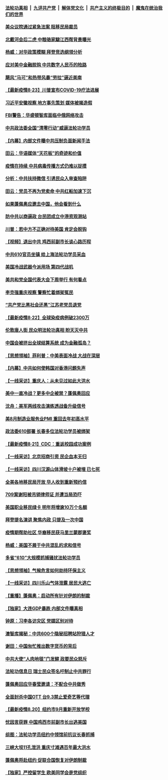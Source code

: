 ####  [法轮功真相](../../../../basic/blob/master/README.md?t=08241202) &nbsp;|&nbsp; [九评共产党](../../../../9ping.md/blob/master/README.md?t=08241202) &nbsp;|&nbsp; [解体党文化](../../../../jtdwh.md/blob/master/README.md?t=08241202)  &nbsp;|&nbsp; [共产主义的终极目的](../../../../gczydzjmd.md/blob/master/README.md?t=08241202) &nbsp;|&nbsp; [魔鬼在统治我们的世界](../../../../mgztzwmdsj.md/blob/master/README.md?t=08241202) 

#### [美众议院通过紧急法案 阻移民局裁员](../pages/nf4514/n12352273.md?t=08241202) 

#### [北戴河会后二虎 中粮骆家駹江西帮背景曝光](../pages/nf4514/n12352320.md?t=08241202) 

#### [杨威：对华政策模糊 拜登竞选纲领分析](../pages/nf4514/n12351924.md?t=08241202) 

#### [应对美中金融脱钩 中共数字人民币的险路](../pages/nf4514/n12350935.md?t=08241202) 

#### [飓风“马可”和热带风暴“劳拉”逼近美南](../pages/nf4514/n12351842.md?t=08241202) 

#### [【最新疫情8·23】川普宣布COVID-19疗法进展](../pages/nf4514/n12346962.md?t=08241202) 

#### [习近平安徽视察 地方事先策划 媒体被揭造假](../pages/nf4514/n12350776.md?t=08241202) 

#### [FBI警告：华盛顿智库面临中俄网络攻击](../pages/nf4514/n12351494.md?t=08241202) 

#### [中共政法委全国“清零行动”威逼法轮功学员](../pages/nf4514/n12350055.md?t=08241202) 

#### [【内幕】内部文件曝中共压制负面新闻手法](../pages/nf4514/n12341252.md?t=08241202) 

#### [田云：华语媒体“天花板”的奇迹和价值](../pages/nf4514/n12350032.md?t=08241202) 

#### [疫情在持续 中共病毒传播方式仍难以捉摸](../pages/nf4514/n12350919.md?t=08241202) 

#### [分析：中共扶持微信 引诱民众入审查陷阱](../pages/nf4514/n12346977.md?t=08241202) 

#### [田云：党员不再为党卖命 中共红船加速下沉](../pages/nf4514/n12351145.md?t=08241202) 

#### [如果蓬佩奥应邀去中国，他会看到什么](../pages/nf4514/n12350945.md?t=08241202) 

#### [防中共以商逼政 台民团成立中港资观测站](../pages/nf4514/n12348047.md?t=08241202) 

#### [川普：若中方不正确对待美国 肯定会脱钩](../pages/nf4514/n12350764.md?t=08241202) 

#### [【视频】退出中共 鸡西前副市长谈心路历程](../pages/nf4514/n12350582.md?t=08241202) 

#### [中共610官员坐镇 给上海法轮功学员采血](../pages/nf4514/n12350295.md?t=08241202) 

#### [美国冷战武器今派用场 第四代战机](../pages/nf4514/n12350368.md?t=08241202) 

#### [美共和党全国代表大会下周举行 有何看点](../pages/nf4514/n12350365.md?t=08241202) 

#### [李克强重庆视察 警察忙着绑架冤民](../pages/nf4514/n12350182.md?t=08241202) 

#### [“共产党比黑社会还黑”江苏老党员退党](../pages/nf4514/n12348654.md?t=08241202) 

#### [【最新疫情8·22】全球染疫病例破2300万](../pages/nf4514/n12349445.md?t=08241202) 

#### [伦敦唐人街 民众明法轮功真相 盼天灭中共](../pages/nf4514/n12347917.md?t=08241202) 

#### [中国会被挤出全球结算系统 成为金融孤岛？](../pages/nf4514/n12349350.md?t=08241202) 

#### [【思想领袖】菲利普：中美表面冷战 大战在深层](../pages/nf4514/n12236849.md?t=08241202) 

#### [【内幕】中共如何使韩国对香港问题失声](../pages/nf4514/n12318454.md?t=08241202) 

#### [【一线采访】重庆人：从未见过如此大洪水](../pages/nf4514/n12349138.md?t=08241202) 

#### [美中一直冷战？更多中企被禁？蓬佩奥回应](../pages/nf4514/n12348835.md?t=08241202) 

#### [沈舟：美军两线攻击演练透战备升级信号](../pages/nf4514/n12348860.md?t=08241202) 

#### [美8月制造业服务业PMI 重回去年初高水平](../pages/nf4514/n12348804.md?t=08241202) 

#### [政法委610部署 长春多位法轮功学员被绑架](../pages/nf4514/n12346700.md?t=08241202) 

#### [【最新疫情8·21】CDC：重返校园成功案例](../pages/nf4514/n12347027.md?t=08241202) 

#### [【一线采访】北京招商引资 民企血本无归](../pages/nf4514/n12348446.md?t=08241202) 

#### [【一线采访】四川汉源山体滑坡十户被埋 已七死](../pages/nf4514/n12347125.md?t=08241202) 

#### [全美各地移民局开放 华人收到重新预约信](../pages/nf4514/n12347169.md?t=08241202) 

#### [709案谢阳被吊销律师证 并遭当局恐吓](../pages/nf4514/n12347764.md?t=08241202) 

#### [美国职业移民绿卡 明年将增逾10万个名额](../pages/nf4514/n12347411.md?t=08241202) 

#### [拜登提名演讲 聚焦内政 只提及一次中国](../pages/nf4514/n12347070.md?t=08241202) 

#### [疫情期帮助社区 华裔移民获马里兰蒙郡褒奖](../pages/nf4514/n12345630.md?t=08241202) 

#### [杨威：美国不屑于中共混乱的求和信号](../pages/nf4514/n12347121.md?t=08241202) 

#### [多省“610”大规模抓捕骚扰法轮功学员](../pages/nf4514/n12346540.md?t=08241202) 

#### [【思想领袖】气候危言如何劫持环保主义](../pages/nf4514/n12344111.md?t=08241202) 

#### [【一线采访】四川乐山气体泄露 居民大逃亡](../pages/nf4514/n12346444.md?t=08241202) 

#### [【重播】蓬佩奥：启动所有针对伊朗的制裁](../pages/nf4514/n12345633.md?t=08241202) 

#### [【独家】大连GDP暴跌 内部文件曝真相](../pages/nf4514/n12341063.md?t=08241202) 

#### [钟原：习李各访灾区 党媒区别对待](../pages/nf4514/n12346112.md?t=08241202) 

#### [澳智库揭秘：中共600个隐秘招聘站狩猎人才](../pages/nf4514/n12346015.md?t=08241202) 

#### [谢田：中国匆忙推出数字货币的背后](../pages/nf4514/n12345500.md?t=08241202) 

#### [中共大使“人肉地毯”门发酵 政要民众怒斥](../pages/nf4514/n12345706.md?t=08241202) 

#### [法轮功信息日 瑞士民众签名吁制止中共罪行](../pages/nf4514/n12343211.md?t=08241202) 

#### [蓬佩奥回应华春莹邀请：不配合中共做秀](../pages/nf4514/n12345571.md?t=08241202) 

#### [全面封杀中国OTT 台9.3禁止爱奇艺等代理](../pages/nf4514/n12339865.md?t=08241202) 

#### [【最新疫情8.20】纽约市9月重新开放学校](../pages/nf4514/n12344118.md?t=08241202) 

#### [忧因言获罪 中国鸡西市前副市长出逃美国](../pages/nf4514/n12344501.md?t=08241202) 

#### [组图：法轮功学员纽约中领馆前抗议长春抓捕](../pages/nf4514/n12342571.md?t=08241202) 

#### [三峡大坝11孔泄洪 重庆寸滩遇百年最大洪水](../pages/nf4514/n12344248.md?t=08241202) 

#### [蓬佩奥将赴纽约 促联合国恢复对伊朗制裁](../pages/nf4514/n12344612.md?t=08241202) 

#### [【独家】严控留学生 欧美同学会是党组织](../pages/nf4514/n12330248.md?t=08241202) 

